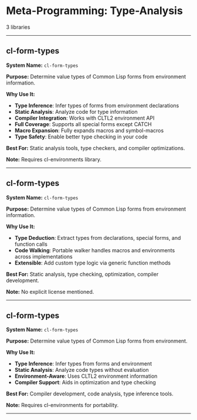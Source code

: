 # Meta-Programming: Type-Analysis

3 libraries

---

## cl-form-types

**System Name:** `cl-form-types`

**Purpose:** Determine value types of Common Lisp forms from environment information.

**Why Use It:**
- **Type Inference**: Infer types of forms from environment declarations
- **Static Analysis**: Analyze code for type information
- **Compiler Integration**: Works with CLTL2 environment API
- **Full Coverage**: Supports all special forms except CATCH
- **Macro Expansion**: Fully expands macros and symbol-macros
- **Type Safety**: Enable better type checking in your code

**Best For:** Static analysis tools, type checkers, and compiler optimizations.

**Note:** Requires cl-environments library.

---


## cl-form-types

**System Name:** `cl-form-types`

**Purpose:** Determine value types of Common Lisp forms from environment information.

**Why Use It:**
- **Type Deduction**: Extract types from declarations, special forms, and function calls
- **Code Walking**: Portable walker handles macros and environments across implementations
- **Extensible**: Add custom type logic via generic function methods

**Best For:** Static analysis, type checking, optimization, compiler development.

**Note:** No explicit license mentioned.

---


## cl-form-types

**System Name:** `cl-form-types`

**Purpose:** Determine value types of Common Lisp forms from environment.

**Why Use It:**
- **Type Inference**: Infer types from forms and environment
- **Static Analysis**: Analyze code types without evaluation
- **Environment-Aware**: Uses CLTL2 environment information
- **Compiler Support**: Aids in optimization and type checking

**Best For:** Compiler development, code analysis, type inference tools.

**Note:** Requires cl-environments for portability.

---


